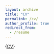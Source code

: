 ```yaml
---
layout: archive
title: "CV"
permalink: /cv/
author_profile: true
redirect_from:
  - /resume
---
```


{[CV](../files/Academic_CV_Adrien_Berard-2024.pdf)}

